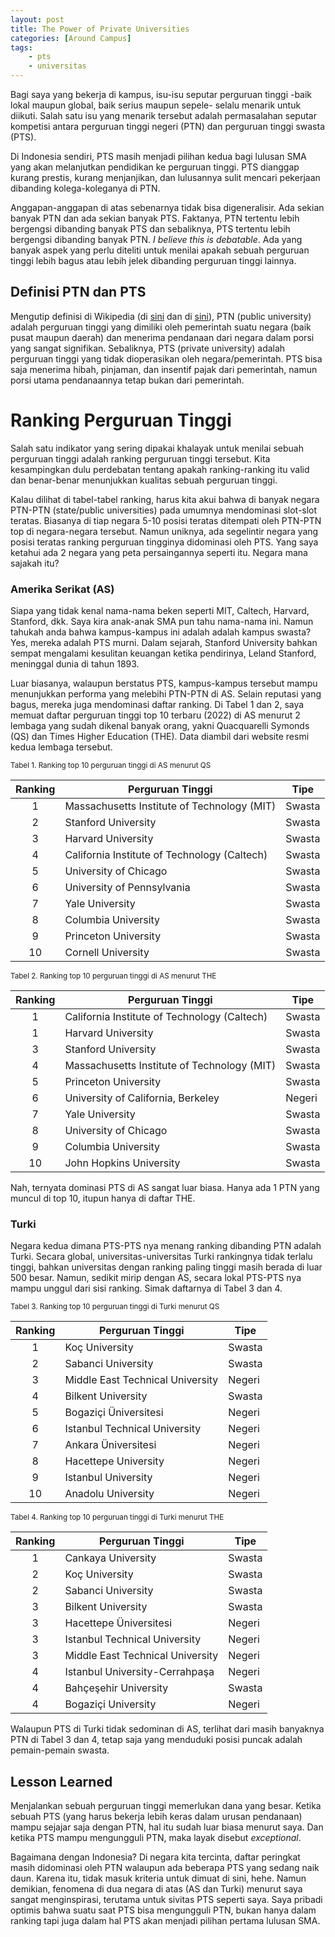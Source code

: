 ```yaml
---
layout: post
title: The Power of Private Universities
categories: [Around Campus]
tags:
    - pts
    - universitas
---
```


Bagi saya yang bekerja di kampus, isu-isu seputar perguruan tinggi -baik lokal maupun global, baik serius maupun sepele- selalu menarik untuk diikuti. Salah satu isu yang menarik tersebut adalah permasalahan seputar kompetisi antara perguruan tinggi negeri (PTN) dan perguruan tinggi swasta (PTS). 

Di Indonesia sendiri, PTS masih menjadi pilihan kedua bagi lulusan SMA yang akan melanjutkan pendidikan ke perguruan tinggi. PTS dianggap kurang prestis, kurang menjanjikan, dan lulusannya sulit mencari pekerjaan dibanding kolega-koleganya di PTN. 

Anggapan-anggapan di atas sebenarnya tidak bisa digeneralisir. Ada sekian banyak PTN dan ada sekian banyak PTS. Faktanya, PTN tertentu lebih bergengsi dibanding banyak PTS dan sebaliknya, PTS tertentu lebih bergengsi dibanding banyak PTN. <i>I believe this is debatable</i>. Ada yang banyak aspek yang perlu diteliti untuk menilai apakah sebuah perguruan tinggi lebih bagus atau lebih jelek dibanding perguruan tinggi lainnya.

## Definisi PTN dan PTS

Mengutip definisi di Wikipedia (di <a href="https://en.wikipedia.org/wiki/Public_university" target="_blank">sini</a> dan di <a href="https://en.wikipedia.org/wiki/Private_university" target="_blank">sini</a>), PTN (public university) adalah perguruan tinggi yang dimiliki oleh pemerintah suatu negara (baik pusat maupun daerah) dan menerima pendanaan dari negara dalam porsi yang sangat signifikan. Sebaliknya, PTS (private university) adalah perguruan tinggi yang tidak dioperasikan oleh negara/pemerintah. PTS bisa saja menerima hibah, pinjaman, dan insentif pajak dari pemerintah, namun porsi utama pendanaannya tetap bukan dari pemerintah.

# Ranking Perguruan Tinggi

Salah satu indikator yang sering dipakai khalayak untuk menilai sebuah perguruan tinggi adalah ranking perguruan tinggi tersebut. Kita kesampingkan dulu perdebatan tentang apakah ranking-ranking itu valid dan benar-benar menunjukkan kualitas sebuah  perguruan tinggi. 

Kalau dilihat di tabel-tabel ranking, harus kita akui bahwa di banyak negara PTN-PTN (state/public universities) pada umumnya mendominasi slot-slot teratas. Biasanya di tiap negara 5-10 posisi teratas ditempati oleh PTN-PTN top di negara-negara tersebut. Namun uniknya, ada segelintir negara yang posisi teratas ranking perguruan tingginya didominasi oleh PTS. Yang saya ketahui ada 2 negara yang peta persaingannya seperti itu. Negara mana sajakah itu?

### Amerika Serikat (AS)

Siapa yang tidak kenal nama-nama beken seperti MIT, Caltech, Harvard, Stanford, dkk. Saya kira anak-anak SMA pun tahu nama-nama ini. Namun tahukah anda bahwa kampus-kampus ini adalah adalah kampus swasta? Yes, mereka adalah PTS murni. Dalam sejarah, Stanford University bahkan sempat mengalami kesulitan keuangan ketika pendirinya, Leland Stanford, meninggal dunia di tahun 1893.

Luar biasanya, walaupun berstatus PTS, kampus-kampus tersebut mampu menunjukkan performa yang melebihi PTN-PTN di AS. Selain reputasi yang bagus, mereka juga mendominasi daftar ranking. Di Tabel 1 dan 2, saya memuat daftar perguruan tinggi top 10 terbaru (2022) di AS menurut 2 lembaga yang sudah dikenal banyak orang, yakni Quacquarelli Symonds (QS) dan Times Higher Education (THE). Data diambil dari website resmi kedua lembaga tersebut.

<sub>Tabel 1. Ranking top 10 perguruan tinggi di AS menurut QS</sub>

| Ranking | Perguruan Tinggi                             | Tipe   |
|:-------:|----------------------------------------------|--------|
| 1       | Massachusetts Institute of Technology (MIT)  | Swasta |
| 2       | Stanford University                          | Swasta |
| 3       | Harvard University                           | Swasta |
| 4       | California Institute of Technology (Caltech) | Swasta |
| 5       | University of Chicago                        | Swasta |
| 6       | University of Pennsylvania                   | Swasta |
| 7       | Yale University                              | Swasta |
| 8       | Columbia University                          | Swasta |
| 9       | Princeton University                         | Swasta |
| 10      | Cornell University                           | Swasta |

<sub>Tabel 2. Ranking top 10 perguruan tinggi di AS menurut THE</sub>

| Ranking | Perguruan Tinggi                             | Tipe   |
|:-------:|----------------------------------------------|--------|
| 1       | California Institute of Technology (Caltech) | Swasta |
| 1       | Harvard University                           | Swasta |
| 3       | Stanford University                          | Swasta |
| 4       | Massachusetts Institute of Technology (MIT)  | Swasta |
| 5       | Princeton University                         | Swasta |
| 6       | University of California, Berkeley           | Negeri |
| 7       | Yale University                              | Swasta |
| 8       | University of Chicago                        | Swasta |
| 9       | Columbia University                          | Swasta |
| 10      | John Hopkins University                      | Swasta |

Nah, ternyata dominasi PTS di AS sangat luar biasa. Hanya ada 1 PTN yang muncul di top 10, itupun hanya di daftar THE. 

### Turki

Negara kedua dimana PTS-PTS nya menang ranking dibanding PTN adalah Turki. Secara global, universitas-universitas Turki rankingnya tidak terlalu tinggi, bahkan universitas dengan ranking paling tinggi masih berada di luar 500 besar. Namun, sedikit mirip dengan AS, secara lokal PTS-PTS nya mampu unggul dari sisi ranking. Simak daftarnya di Tabel 3 dan 4.

<sub>Tabel 3. Ranking top 10 perguruan tinggi di Turki menurut QS</sub>

| Ranking | Perguruan Tinggi                 | Tipe   |
|:-------:|----------------------------------|--------|
| 1       | Koç University                   | Swasta |
| 2       | Sabanci University               | Swasta |
| 3       | Middle East Technical University | Negeri |
| 4       | Bilkent University               | Swasta |
| 5       | Bogaziçi Üniversitesi            | Negeri |
| 6       | Istanbul Technical University    | Negeri |
| 7       | Ankara Üniversitesi              | Negeri |
| 8       | Hacettepe University             | Negeri |
| 9       | Istanbul University              | Negeri |
| 10      | Anadolu University               | Negeri |

<sub>Tabel 4. Ranking top 10 perguruan tinggi di Turki menurut THE</sub>

| Ranking | Perguruan Tinggi                 | Tipe   |
|:-------:|----------------------------------|--------|
| 1       | Cankaya University               | Swasta |
| 2       | Koç University                   | Swasta |
| 2       | Sabanci University               | Swasta |
| 3       | Bilkent University               | Swasta |
| 3       | Hacettepe Üniversitesi           | Negeri |
| 3       | Istanbul Technical University    | Negeri |
| 3       | Middle East Technical University | Negeri |
| 4       | Istanbul University-Cerrahpaşa   | Negeri |
| 4       | Bahçeşehir University            | Swasta |
| 4       | Bogaziçi University              | Negeri |

Walaupun PTS di Turki tidak sedominan di AS, terlihat dari masih banyaknya PTN di Tabel 3 dan 4, tetap saja yang menduduki posisi puncak adalah pemain-pemain swasta. 

## Lesson Learned

Menjalankan sebuah perguruan tinggi memerlukan dana yang besar. Ketika sebuah PTS (yang harus bekerja lebih keras dalam urusan pendanaan) mampu sejajar saja dengan PTN, hal itu sudah luar biasa menurut saya. Dan ketika PTS mampu mengungguli PTN, maka layak disebut <i>exceptional</i>.

Bagaimana dengan Indonesia? Di negara kita tercinta, daftar peringkat masih didominasi oleh PTN walaupun ada beberapa PTS yang sedang naik daun. Karena itu, tidak masuk kriteria untuk dimuat di sini, hehe. Namun demikian, fenomena di dua negara di atas (AS dan Turki) menurut saya sangat menginspirasi, terutama untuk sivitas PTS seperti saya. Saya pribadi optimis bahwa suatu saat PTS bisa mengungguli PTN, bukan hanya dalam ranking tapi juga dalam hal PTS akan menjadi pilihan pertama lulusan SMA.
